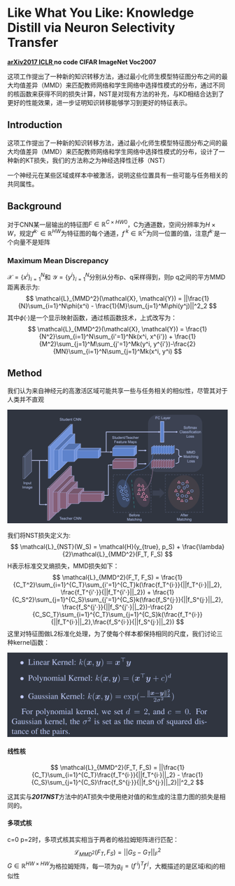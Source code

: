 # Like What You Like: Knowledge Distill via Neuron Selectivity Transfer

**[arXiv2017 ICLR ](https://arxiv.org/abs/1707.01219)	no code	CIFAR  ImageNet  Voc2007**

这项工作提出了一种新的知识转移方法，通过最小化师生模型特征图分布之间的最大均值差异（MMD）来匹配教师网络和学生网络中选择性模式的分布，通过不同的核函数来获得不同的损失计算，NST是对现有方法的补充，与KD相结合达到了更好的性能效果，进一步证明知识转移能够学习到更好的特征表示。



## Introduction

这项工作提出了一种新的知识转移方法，通过最小化师生模型特征图分布之间的最大均值差异（MMD）来匹配教师网络和学生网络中选择性模式的分布，设计了一种新的KT损失，我们的方法称之为神经选择性迁移（NST）

一个神经元在某些区域或样本中被激活，说明这些位置具有一些可能与任务相关的共同属性。



## Background

对于CNN某一层输出的特征图$F\in\mathbb{R}^{C \times HW0}$，C为通道数，空间分辨率为$H \times W$，规定$f^{k·}\in \mathbb{R}^{HW}$为特征图的每个通道，$f^{·k}\in\mathbb{R}^C$为同一位置的值，注意$f^{k·}$是一个向量不是矩阵

### Maximum Mean Discrepancy

$\mathcal{X}=\{x^i\}_{i=1}^N$和 $\mathcal{Y}=\{y^i\}_{i=1}^N$分别从分布p、q采样得到，则p q之间的平方MMD距离表示为:
$$
\mathcal{L}_{MMD^2}(\mathcal{X}, \mathcal{Y}) = ||\frac{1}{N}\sum_{i=1}^N\phi(x^i) - \frac{1}{M}\sum_{j=1}^M\phi(y^j)||^2_2
$$
其中$\phi(·)$是一个显示映射函数，通过核函数技术，上式改写为：
$$
\mathcal{L}_{MMD^2}(\mathcal{X}, \mathcal{Y}) = \frac{1}{N^2}\sum_{i=1}^N\sum_{i'=1}^Nk(x^i, x^{i'}) + \frac{1}{M^2}\sum_{j=1}^M\sum_{j'=1}^Mk(y^i, y^{i'})-\frac{2}{MN}\sum_{i=1}^N\sum_{j=1}^Mk(x^i, y^i)
$$


## Method

我们认为来自神经元的高激活区域可能共享一些与任务相关的相似性，尽管其对于人类并不直观

![image-20240317191823544](imgs/image-20240317191823544.png)

我们将NST损失定义为:
$$
\mathcal{L}_{NST}(W_S) = \mathcal{H}(y_{true}, p_S) + \frac{\lambda}{2}\mathcal{L}_{MMD^2}(F_T, F_S)
$$
H表示标准交叉熵损失，MMD损失如下：
$$
\mathcal{L}_{MMD^2}(F_T, F_S) = \frac{1}{C_T^2}\sum_{i=1}^{C_T}\sum_{i'=1}^{C_T}k(\frac{f_T^{i·}}{||f_T^{i·}||_2}, \frac{f_T^{i'·}}{||f_T^{i'·}||_2}) + \frac{1}{C_S^2}\sum_{j=1}^{C_S}\sum_{j'=1}^{C_S}k(\frac{f_S^{j·}}{||f_S^{j·}||_2}, \frac{f_S^{j'·}}{||f_S^{j'·}||_2})-\frac{2}{C_SC_T}\sum_{i=1}^{C_T}\sum_{j=1}^{C_S}k(\frac{f_T^{i·}}{||f_T^{i·}||_2},\frac{f_S^{i·}}{||f_S^{j·}||_2})
$$
这里对特征图做L2标准化处理，为了使每个样本都保持相同的尺度，我们讨论三种kernel函数：

![image-20240317194336576](imgs/image-20240317194336576.png)



#### 线性核

$$
\mathcal{L}_{MMD^2}(F_T, F_S) = ||\frac{1}{C_T}\sum_{i=1}^{C_T}\frac{f_T^{i·}}{||f_T^{i·}||_2} - \frac{1}{C_S}\sum_{j=1}^{C_S}\frac{f_S^{j·}}{||f_S^{j·}||_2}||^2_2
$$

这其实与***2017NST***方法中的AT损失中使用绝对值的和生成的注意力图的损失是相同的。

#### 多项式核

c=0 p=2时，多项式核其实相当于两者的格拉姆矩阵进行匹配：
$$
\mathcal{L}_{MMD^2}(F_T, F_S) = ||G_S-G_T||^2_F
$$
$G\in\mathbb{R}^{HW\times HW}$为格拉姆矩阵，每一项为$g_{ij}=(f^{·i})^Tf^{·j}$，大概描述的是区域i和j的相似性